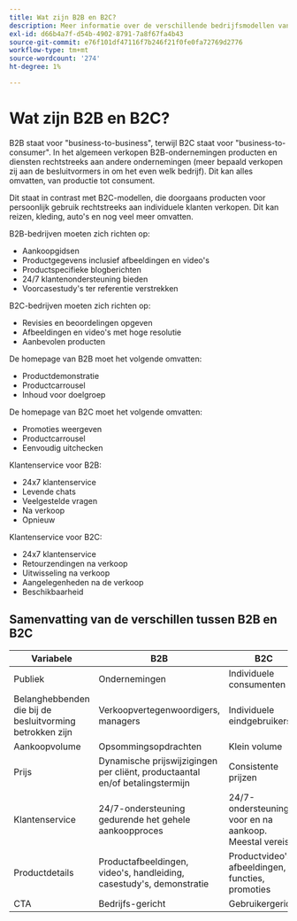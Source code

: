 ```yaml
---
title: Wat zijn B2B en B2C?
description: Meer informatie over de verschillende bedrijfsmodellen van de Handel.
exl-id: d66b4a7f-d54b-4902-8791-7a8f67fa4b43
source-git-commit: e76f101df47116f7b246f21f0fe0fa72769d2776
workflow-type: tm+mt
source-wordcount: '274'
ht-degree: 1%

---
```


# Wat zijn B2B en B2C?

B2B staat voor &quot;business-to-business&quot;, terwijl B2C staat voor &quot;business-to-consumer&quot;. In het algemeen verkopen B2B-ondernemingen producten en diensten rechtstreeks aan andere ondernemingen (meer bepaald verkopen zij aan de besluitvormers in om het even welk bedrijf). Dit kan alles omvatten, van productie tot consument.

Dit staat in contrast met B2C-modellen, die doorgaans producten voor persoonlijk gebruik rechtstreeks aan individuele klanten verkopen. Dit kan reizen, kleding, auto&#39;s en nog veel meer omvatten.

B2B-bedrijven moeten zich richten op:

- Aankoopgidsen
- Productgegevens inclusief afbeeldingen en video&#39;s
- Productspecifieke blogberichten
- 24/7 klantenondersteuning bieden
- Voorcasestudy&#39;s ter referentie verstrekken

B2C-bedrijven moeten zich richten op:

- Revisies en beoordelingen opgeven
- Afbeeldingen en video&#39;s met hoge resolutie
- Aanbevolen producten

De homepage van B2B moet het volgende omvatten:

- Productdemonstratie
- Productcarrousel
- Inhoud voor doelgroep

De homepage van B2C moet het volgende omvatten:

- Promoties weergeven
- Productcarrousel
- Eenvoudig uitchecken

Klantenservice voor B2B:

- 24x7 klantenservice
- Levende chats
- Veelgestelde vragen
- Na verkoop
- Opnieuw

Klantenservice voor B2C:

- 24x7 klantenservice
- Retourzendingen na verkoop
- Uitwisseling na verkoop
- Aangelegenheden na de verkoop
- Beschikbaarheid

## Samenvatting van de verschillen tussen B2B en B2C

| Variabele | B2B | B2C |
|----------|-----|-----|
| Publiek | Ondernemingen | Individuele consumenten |
| Belanghebbenden die bij de besluitvorming betrokken zijn | Verkoopvertegenwoordigers, managers | Individuele eindgebruikers |
| Aankoopvolume | Opsommingsopdrachten | Klein volume |
| Prijs | Dynamische prijswijzigingen per cliënt, productaantal en/of betalingstermijn | Consistente prijzen |
| Klantenservice | 24/7-ondersteuning gedurende het gehele aankoopproces | 24/7-ondersteuning voor en na aankoop. Meestal vereist |
| Productdetails | Productafbeeldingen, video&#39;s, handleiding, casestudy&#39;s, demonstratie | Productvideo&#39;s, afbeeldingen, functies, promoties |
| CTA | Bedrijfs-gericht | Gebruikergericht |
